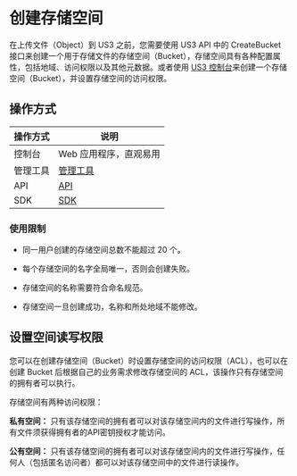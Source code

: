 

# 创建存储空间

在上传文件（Object）到 US3 之前，您需要使用 US3 API 中的 CreateBucket 接口来创建一个用于存储文件的存储空间（Bucket），存储空间具有各种配置属性，包括地域、访问权限以及其他元数据。或者使用 [US3 控制台](https://console.ucloud.cn/ufile/ufile)来创建一个存储空间（Bucket），并设置存储空间的访问权限。

## 操作方式
|操作方式    |说明 |
|--------- |--------------------------------------------------------------------------------------------------------------- |
|控制台  |Web 应用程序，直观易用 |
|管理工具  |[管理工具](ufile/tools/tools/tools_bcket) |
|API   |[API](https://docs.ucloud.cn/api/ufile-api/README) |
|SDK   |[SDK](ufile/tools/sdk) |

### 使用限制

* 同一用户创建的存储空间总数不能超过 20 个。

* 每个存储空间的名字全局唯一，否则会创建失败。

* 存储空间的名称需要符合命名规范。

* 存储空间一旦创建成功，名称和所处地域不能修改。


## 设置空间读写权限

您可以在创建存储空间（Bucket）时设置存储空间的访问权限（ACL），也可以在创建 Bucket 后根据自己的业务需求修改存储空间的 ACL，该操作只有存储空间的拥有者可以执行。

存储空间有两种访问权限：

**私有空间：**
只有该存储空间的拥有者可以对该存储空间内的文件进行写操作，所有文件须获得拥有者的API密钥授权才能访问。

**公有空间：**
只有该存储空间的拥有者可以对该存储空间内的文件进行写操作，任何人（包括匿名访问者）都可以对该存储空间中的文件进行读操作。


